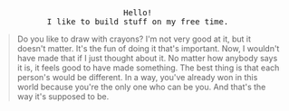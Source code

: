 <p align='center'>
  <samp>Hello!</samp>
  <br />
  <samp>I like to build stuff on my free time.</samp>
</p>

> Do you like to draw with crayons? I'm not very good at it, but it doesn't matter. It's the fun of doing it that's important. Now, I wouldn't have made that if I just thought about it. No matter how anybody says it is, it feels good to have made something. The best thing is that each person's would be different. In a way, you've already won in this world because you're the only one who can be you. And that's the way it's supposed to be.
